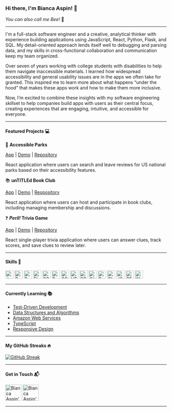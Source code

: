 ### Hi there, I'm Bianca Aspin! 👋
*You can also call me Bee!* 🐝

---

I'm a full-stack software engineer and a creative, analytical thinker with experience building applications using JavaScript, React, Python, Flask, and SQL. My detail-oriented approach lends itself well to debugging and parsing data, and my skills in cross-functional collaboration and communication keep my team organized. 

Over seven of years working with college students with disabilities to help them navigate inaccessible materials. I learned how widespread accessibility and general usability issues are in the apps we often take for granted. This inspired me to learn more about what happens “under the hood” that makes these apps work and how to make them more inclusive.

Now, I’m excited to combine these insights with my software engineering skillset to help companies build apps with users as their central focus, creating experiences that are engaging, intuitive, and accessible for everyone.

---

#### Featured Projects 💻

🌳 **Accessible Parks**

[App](https://parks.baspin.dev) | [Demo](https://youtu.be/YliakGRUHVQ) | [Repository](https://github.com/baspin94/accessible-parks)

React application where users can search and leave reviews for US national parks based on their accessibility features.

📚 **unTITLEd Book Club**

[App](https://books.baspin.dev) | [Demo](https://youtu.be/oCV13-03smg) | [Respository](https://github.com/baspin94/project-untitled)

React application where users can host and participate in book clubs, including managing membership and discussions.

❓ ***Peril!* Trivia Game**

[App](https://peril-trivia.netlify.app/) | [Demo](https://youtu.be/zTCw-kD6Fe4) | [Repository](https://github.com/baspin94/Trivia-Game)

React single-player trivia application where users can answer clues, track scores, and save clues to review later.

---

#### Skills 💪

<img alt="JavaScript" src="https://img.shields.io/badge/JavaScript-JavaScript?style=plastic&logo=javascript&labelColor=2e302c&color=f1dc4e" height='25px'> <img alt="React" src="https://img.shields.io/badge/React-React?style=plastic&logo=react&logoColor=179eca&labelColor=363a47&color=179eca" height='25px'> <img alt="Python" src="https://img.shields.io/badge/Python-Python?style=plastic&logo=python&labelColor=fdd341&color=blue" height='25px'> <img alt="Flask" src="https://img.shields.io/badge/Flask-Flask?style=plastic&logo=flask&logoColor=black&labelColor=%23a2dade%20&color=%231a6d74" height='25px'> <img alt="SQLite" src="https://img.shields.io/badge/SQLite-SQLite?style=plastic&logo=sqlite&labelColor=%2374c3ec%20&color=%23043856%20" height='25px'> <img alt="PostgreSQL" src="https://img.shields.io/badge/PostgreSQL-PostgreSQL?style=plastic&logo=postgresql&labelColor=white&color=%232f6792" height='25px'> <img alt="SQLAlchemy" src="https://img.shields.io/badge/SQLAlchemy-SQLAlchemy?style=plastic&color=%23ca2727%20" height='25px'> <img alt="HTML" src="https://img.shields.io/badge/HTML-HTML?style=plastic&logo=html5&labelColor=white&color=%23f16525" height='25px'> <img alt="CSS" src="https://img.shields.io/badge/CSS-CSS?style=plastic&logo=css3&logoColor=%2329a9df&labelColor=white&color=%2329a9df" height='25px'> <img alt="Git" src="https://img.shields.io/badge/Git-Git?style=plastic&logo=git&labelColor=%233e2d00&color=%23f05030%20" height='25px'> <img alt="Postman" src="https://img.shields.io/badge/Postman-Postman?style=plastic&logo=postman&labelColor=white&color=%23fd6c35" height='25px'> <img alt="Chakra UI" src="https://img.shields.io/badge/Chakra_UI-Chakra_UI?style=plastic&logo=chakraui&labelColor=white&color=%235fcacb%20" height='25px'> <img alt="JSON" src="https://img.shields.io/badge/JSON-JSON?style=plastic&logo=json&labelColor=%23ababab&color=%23191919" height='25px'> <img alt="RESTful APIs" src="https://img.shields.io/badge/RESTful_APIs-RESTful_APIs?style=plastic&color=purple" height='25px'> <img alt="Web Accessibility" src="https://img.shields.io/badge/Web_Accessibility-Web_Accessibility?style=plastic" height='25px'>

---

#### Currently Learning 📚
- [Test-Driven Development](https://www.coursera.org/learn/test-and-behavior-driven-development-tdd-bdd/)
- [Data Structures and Algorithms](https://www.udemy.com/course/js-algorithms-and-data-structures-masterclass/)
- [Amazon Web Services](https://www.coursera.org/learn/aws-cloud-practitioner-essentials/)
- [TypeScript](https://www.codecademy.com/learn/learn-typescript)
- [Responsive Design](https://web.dev/learn/design/)

---

#### My GitHub Streaks 🔥

[![GitHub Streak](https://streak-stats.demolab.com?user=baspin94&theme=vision-friendly-dark)](https://git.io/streak-stats)

---

#### Get in Touch 📬

[<img src="https://cdn.jsdelivr.net/gh/devicons/devicon/icons/linkedin/linkedin-original.svg" alt="Bianca Aspin's LinkedIn Profile" height='50px'/>](https://www.linkedin.com/in/bmaspin42/)
[<img src="https://dev-to-uploads.s3.amazonaws.com/uploads/logos/resized_logo_UQww2soKuUsjaOGNB38o.png" alt="Bianca Aspin's Dev Profile" height='50px'/>](https://dev.to/baspin94)

---
          
          
          
          
          
          
          
          
          
          
          
          
          
          
          


<!--
**baspin94/baspin94** is a ✨ _special_ ✨ repository because its `README.md` (this file) appears on your GitHub profile.

Here are some ideas to get you started:

- 🔭 I’m currently working on ...
- 🌱 I’m currently learning ...
- 👯 I’m looking to collaborate on ...
- 🤔 I’m looking for help with ...
- 💬 Ask me about ...
- 📫 How to reach me: ...
- 😄 Pronouns: ...
- ⚡ Fun fact: ...
-->
